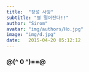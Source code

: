 ```yaml
---
title:  "장성 사망"
subtitle: "별 떨어진다!!"
author: "Sirom"
avatar: "img/authors/Ho.jpg"
image: "img/d.jpg"
date:   2015-04-20 05:12:12
---
```


### @(^ 0 ^)==@
